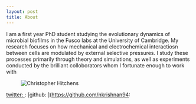 ```yaml
---
layout: post
title: About
---
```

I am a first year PhD student studying the evolutionary dynamics of microbial biofilms in the Fusco labs at the University of Cambridge. My research focuses on how mechanical and electrochemical interactiosn between cells are modulated by external selective pressures. I study these processes primarily through theory and simulations, as well as experiments conducted by the brilliant colloborators whom I fortunate enough to work with 

<figure>
  <img alt="Christopher Hitchens" src="https://i.imgur.com/QMimDqa.jpg" />

</figure>

[twitter: ](https://twitter.com/nkrishnan_):
[github: ](https://github.com/nkrishnan94:
